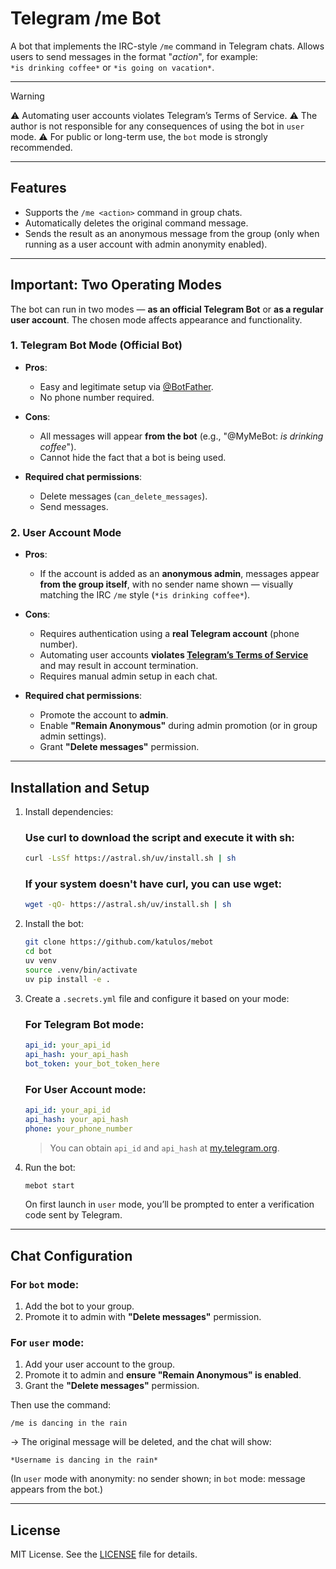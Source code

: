 # Telegram /me Bot

A bot that implements the IRC-style `/me` command in Telegram chats. Allows users to send messages in the format "*action*", for example:  
`*is drinking coffee*` or `*is going on vacation*`.

---

> [!WARNING]
> ⚠️ Automating user accounts violates Telegram’s Terms of Service.
> ⚠️ The author is not responsible for any consequences of using the bot in `user` mode.
> ⚠️ For public or long-term use, the `bot` mode is strongly recommended.

---

## Features

- Supports the `/me <action>` command in group chats.  
- Automatically deletes the original command message.  
- Sends the result as an anonymous message from the group (only when running as a user account with admin anonymity enabled).

---

## Important: Two Operating Modes

The bot can run in two modes — **as an official Telegram Bot** or **as a regular user account**. The chosen mode affects appearance and functionality.

### 1. Telegram Bot Mode (Official Bot)

- **Pros**:  
  - Easy and legitimate setup via [@BotFather](https://t.me/BotFather).  
  - No phone number required.  

- **Cons**:  
  - All messages will appear **from the bot** (e.g., "@MyMeBot: *is drinking coffee*").  
  - Cannot hide the fact that a bot is being used.  

- **Required chat permissions**:  
  - Delete messages (`can_delete_messages`).  
  - Send messages.

### 2. User Account Mode

- **Pros**:  
  - If the account is added as an **anonymous admin**, messages appear **from the group itself**, with no sender name shown — visually matching the IRC `/me` style (`*is drinking coffee*`).  

- **Cons**:  
  - Requires authentication using a **real Telegram account** (phone number).  
  - Automating user accounts **violates [Telegram’s Terms of Service](https://core.telegram.org/api/terms)** and may result in account termination.  
  - Requires manual admin setup in each chat.

- **Required chat permissions**:  
  - Promote the account to **admin**.  
  - Enable **"Remain Anonymous"** during admin promotion (or in group admin settings).  
  - Grant **"Delete messages"** permission.

---

## Installation and Setup

1. Install dependencies:
   ### Use curl to download the script and execute it with sh:
   ```bash
   curl -LsSf https://astral.sh/uv/install.sh | sh
   ```
   ### If your system doesn't have curl, you can use wget:
   ```bash
   wget -qO- https://astral.sh/uv/install.sh | sh
   ```
2. Install the bot:
   ```bash
   git clone https://github.com/katulos/mebot
   cd bot
   uv venv
   source .venv/bin/activate
   uv pip install -e .
   ```

3. Create a `.secrets.yml` file and configure it based on your mode:

   ### For Telegram Bot mode:
   ```yaml
   api_id: your_api_id
   api_hash: your_api_hash
   bot_token: your_bot_token_here
   ```

   ### For User Account mode:
   ```yaml
   api_id: your_api_id
   api_hash: your_api_hash
   phone: your_phone_number
   ```

   > You can obtain `api_id` and `api_hash` at [my.telegram.org](https://my.telegram.org).

4. Run the bot:
   ```bash
   mebot start
   ```

   On first launch in `user` mode, you’ll be prompted to enter a verification code sent by Telegram.

---

## Chat Configuration

### For `bot` mode:
1. Add the bot to your group.
2. Promote it to admin with **"Delete messages"** permission.

### For `user` mode:
1. Add your user account to the group.
2. Promote it to admin and **ensure "Remain Anonymous" is enabled**.
3. Grant the **"Delete messages"** permission.

Then use the command:
```
/me is dancing in the rain
```
→ The original message will be deleted, and the chat will show:
```
*Username is dancing in the rain*
```
(In `user` mode with anonymity: no sender shown; in `bot` mode: message appears from the bot.)

---

## License

MIT License. See the [LICENSE](LICENSE) file for details.

